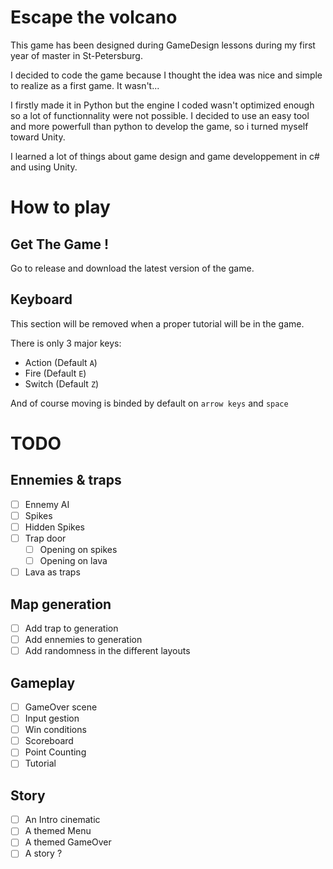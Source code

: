 # Escape the volcano
This game has been designed during GameDesign lessons during my first year of master in St-Petersburg.

I decided to code the game because I thought the idea was nice and simple to realize as a first game. It wasn't...

I firstly made it in Python but the engine I coded wasn't optimized enough so a lot of functionnality were not possible. I decided to use an easy tool and more powerfull than python to develop the game, so i turned myself toward Unity.

I learned a lot of things about game design and game developpement in c# and using Unity.


# How to play

## Get The Game !
Go to release and download the latest version of the game.

## Keyboard
This section will be removed when a proper tutorial will be in the game.

There is only 3 major keys:
- Action (Default `A`)
- Fire (Default `E`)
- Switch (Default `Z`)

And of course moving is binded by default on `arrow keys` and `space`

# TODO

## Ennemies & traps
- [ ] Ennemy AI
- [ ] Spikes
- [ ] Hidden Spikes
- [ ] Trap door
  - [ ] Opening on spikes
  - [ ] Opening on lava
- [ ] Lava as traps
  
## Map generation
- [ ] Add trap to generation
- [ ] Add ennemies to generation
- [ ] Add randomness in the different layouts

## Gameplay
- [ ] GameOver scene
- [ ] Input gestion
- [ ] Win conditions
- [ ] Scoreboard
- [ ] Point Counting
- [ ] Tutorial

## Story
- [ ] An Intro cinematic
- [ ] A themed Menu
- [ ] A themed GameOver
- [ ] A story ?
